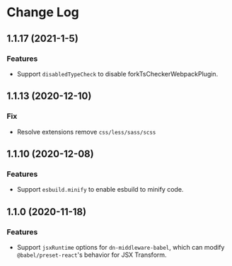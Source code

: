 # Change Log

## 1.1.17 (2021-1-5)

### Features

- Support `disabledTypeCheck` to disable forkTsCheckerWebpackPlugin.

## 1.1.13 (2020-12-10)

### Fix

- Resolve extensions remove `css/less/sass/scss`

## 1.1.10 (2020-12-08)

### Features

- Support `esbuild.minify` to enable esbuild to minify code.

## 1.1.0 (2020-11-18)

### Features

- Support `jsxRuntime` options for `dn-middleware-babel`, which can modify `@babel/preset-react`'s behavior for JSX Transform.
